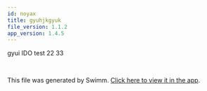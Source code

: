 ```yaml
---
id: noyax
title: gyuhjkgyuk
file_version: 1.1.2
app_version: 1.4.5
---
```


gyui IDO test 22 33

<br/>

This file was generated by Swimm. [Click here to view it in the app](/repos/ls4DA2fLasmQuEbT4ipw/docs/noyax).
